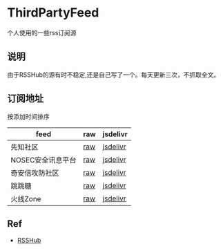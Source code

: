 # ThirdPartyFeed

个人使用的一些rss订阅源

## 说明

由于RSSHub的源有时不稳定,还是自己写了一个。每天更新三次，不抓取全文。

## 订阅地址

按添加时间排序

feed | raw | jsdelivr
---  | --- | --------
先知社区 | [raw](https://raw.githubusercontent.com/p7e4/ThirdPartyFeed/main/feed/xz.aliyun.com.xml) | [jsdelivr](https://cdn.jsdelivr.net/gh/p7e4/ThirdPartyFeed/feed/xz.aliyun.com.xml)
NOSEC安全讯息平台 | [raw](https://raw.githubusercontent.com/p7e4/ThirdPartyFeed/main/feed/nosec.org.xml) | [jsdelivr](https://cdn.jsdelivr.net/gh/p7e4/ThirdPartyFeed/feed/nosec.org.xml)
奇安信攻防社区 | [raw](https://raw.githubusercontent.com/p7e4/ThirdPartyFeed/main/feed/forum.butian.net.xml) | [jsdelivr](https://cdn.jsdelivr.net/gh/p7e4/ThirdPartyFeed/feed/forum.butian.net.xml)
跳跳糖 | [raw](https://raw.githubusercontent.com/p7e4/ThirdPartyFeed/main/feed/tttang.com.xml) | [jsdelivr](https://cdn.jsdelivr.net/gh/p7e4/ThirdPartyFeed/feed/tttang.com.xml)
火线Zone | [raw](https://raw.githubusercontent.com/p7e4/ThirdPartyFeed/main/feed/zone.huoxian.cn.xml) | [jsdelivr](https://cdn.jsdelivr.net/gh/p7e4/ThirdPartyFeed/feed/zone.huoxian.cn.xml)

## Ref

- [RSSHub](https://github.com/DIYgod/RSSHub)

